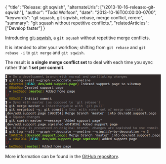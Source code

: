 {
  "title": "Release: git sqwish",
  "alternateUrls": ["/2013-10-16-release:-git-sqwish"],
  "author": "Todd Wolfson",
  "date": "2013-10-16T00:00:00-0700",
  "keywords": "git squash, git sqwish, rebase, merge conflict, rerere",
  "summary": "git squash without repetitive conflicts.",
  "relatedArticles": ["Develop faster"]
}

Introducing [git-sqwish][], a `git squash` without repetitive merge conflicts.

It is intended to alter your workflow; shifting from `git rebase` and `git rebase -i` to `git merge` and `git sqwish`.

The result is **a single merge conflict set** to deal with each time you sync rather than **1 set per commit**.

![Screenshot of git-sqwish workflow](/public/images/articles/git-sqwish.png)

More information can be found in the [GitHub repository][git-sqwish].

[git-sqwish]: https://github.com/twolfson/git-sqwish
